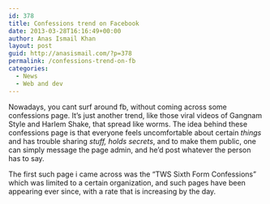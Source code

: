 ```yaml
---
id: 378
title: Confessions trend on Facebook
date: 2013-03-28T16:16:49+00:00
author: Anas Ismail Khan
layout: post
guid: http://anasismail.com/?p=378
permalink: /confessions-trend-on-fb
categories:
  - News
  - Web and dev
---
```

Nowadays, you cant surf around fb, without coming across some confessions page. It&#8217;s just another trend, like those viral videos of Gangnam Style and Harlem Shake, that spread like worms. The idea behind these confessions page is that everyone feels uncomfortable about certain _things_ and has trouble sharing _stuff, holds secrets_, and to make them public, one can simply message the page admin, and he&#8217;d post whatever the person has to say.

The first such page i came across was the &#8220;TWS Sixth Form Confessions&#8221; which was limited to a certain organization, and such pages have been appearing ever since, with a rate that is increasing by the day.
